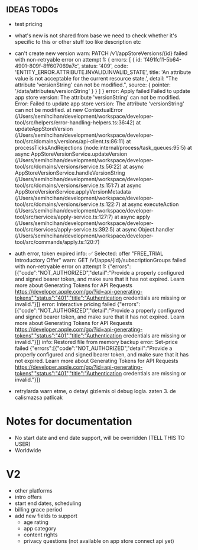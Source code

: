 ## IDEAS TODOs

- test pricing

- what's new is not shared from base
  we need to check whether it's specific to this or other stuff too like description etc
- can't create new version
  warn: PATCH /v1/appStoreVersions/{id} failed with non-retryable error on attempt 1:
  {
  errors: [
  {
  id: 'f491fc11-5b64-4901-809f-8ff607069a7c',
  status: '409',
  code: 'ENTITY_ERROR.ATTRIBUTE.INVALID.INVALID_STATE',
  title: 'An attribute value is not acceptable for the current resource state.',
  detail: "The attribute 'versionString' can not be modified.",
  source: { pointer: '/data/attributes/versionString' }
  }
  ]
  }
  error: Apply failed Failed to update app store version: The attribute 'versionString' can not be modified.
  Error: Failed to update app store version: The attribute 'versionString' can not be modified.
  at new ContextualError (/Users/semihcihan/development/workspace/developer-tool/src/helpers/error-handling-helpers.ts:36:42)
  at updateAppStoreVersion (/Users/semihcihan/development/workspace/developer-tool/src/domains/versions/api-client.ts:86:11)
  at processTicksAndRejections (node:internal/process/task_queues:95:5)
  at async AppStoreVersionService.updateVersion (/Users/semihcihan/development/workspace/developer-tool/src/domains/versions/service.ts:56:22)
  at async AppStoreVersionService.handleVersionString (/Users/semihcihan/development/workspace/developer-tool/src/domains/versions/service.ts:151:7)
  at async AppStoreVersionService.applyVersionMetadata (/Users/semihcihan/development/workspace/developer-tool/src/domains/versions/service.ts:122:7)
  at async executeAction (/Users/semihcihan/development/workspace/developer-tool/src/services/apply-service.ts:127:7)
  at async apply (/Users/semihcihan/development/workspace/developer-tool/src/services/apply-service.ts:392:5)
  at async Object.handler (/Users/semihcihan/development/workspace/developer-tool/src/commands/apply.ts:120:7)

- auth error, token expired
  info: ✅ Selected: offer "FREE_TRIAL Introductory Offer"
  warn: GET /v1/apps/{id}/subscriptionGroups failed with non-retryable error on attempt 1: {"errors":[{"code":"NOT_AUTHORIZED","detail":"Provide a properly configured and signed bearer token, and make sure that it has not expired. Learn more about Generating Tokens for API Requests https://developer.apple.com/go/?id=api-generating-tokens","status":"401","title":"Authentication credentials are missing or invalid."}]}
  error: Interactive pricing failed {"errors":[{"code":"NOT_AUTHORIZED","detail":"Provide a properly configured and signed bearer token, and make sure that it has not expired. Learn more about Generating Tokens for API Requests https://developer.apple.com/go/?id=api-generating-tokens","status":"401","title":"Authentication credentials are missing or invalid."}]}
  info: Restored file from memory backup
  error: Set-price failed {"errors":[{"code":"NOT_AUTHORIZED","detail":"Provide a properly configured and signed bearer token, and make sure that it has not expired. Learn more about Generating Tokens for API Requests https://developer.apple.com/go/?id=api-generating-tokens","status":"401","title":"Authentication credentials are missing or invalid."}]}
- retrylarda warn etme, o detayi gizlemis ol debug logla. zaten 3. de calismazsa patlicak

# Notes for documentation

- No start date and end date support, will be overridden (TELL THIS TO USER)
- Worldwide

# V2

- other platforms
- intro offers
- start end dates, scheduling
- billing grace period
- add new fields to support
  - age rating
  - app category
  - content rights
  - privacy questions (not available on app store connect api yet)
